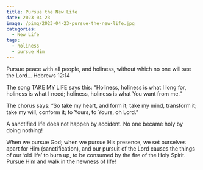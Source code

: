 ```yaml
---
title: Pursue the New Life
date: 2023-04-23
image: /pimg/2023-04-23-pursue-the-new-life.jpg
categories:
  - New Life
tags:
  - holiness
  - pursue Him
---
```


Pursue peace with all people, and holiness, without which no one will see the Lord… Hebrews 12:14

The song TAKE MY LIFE says this: “Holiness, holiness is what I long for, holiness is what I need; holiness, holiness is what You want from me.”

The chorus says: “So take my heart, and form it; take my mind, transform it; take my will, conform it; to Yours, to Yours, oh Lord.”

A sanctified life does not happen by accident. No one became holy by doing nothing!

When we pursue God; when we pursue His presence, we set ourselves apart for Him (sanctification), and our pursuit of the Lord causes the things of our ‘old life’ to burn up, to be consumed by the fire of the Holy Spirit. Pursue Him and walk in the newness of life!



